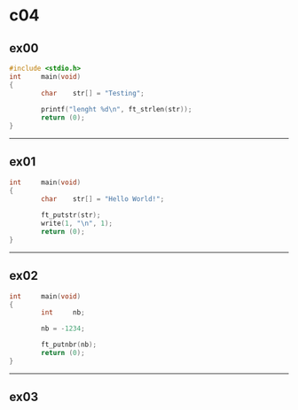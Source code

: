 # c04

## ex00
```c
#include <stdio.h>
int     main(void)
{       
        char    str[] = "Testing";
 
        printf("lenght %d\n", ft_strlen(str));
        return (0);
}

```
___

## ex01
```c
int     main(void)
{       
        char    str[] = "Hello World!";
 
        ft_putstr(str);
        write(1, "\n", 1);
        return (0);
}
```
___

## ex02
```c
int     main(void)
{
        int     nb;

        nb = -1234;

        ft_putnbr(nb);
        return (0);
}
```
___
## ex03
```c
```
